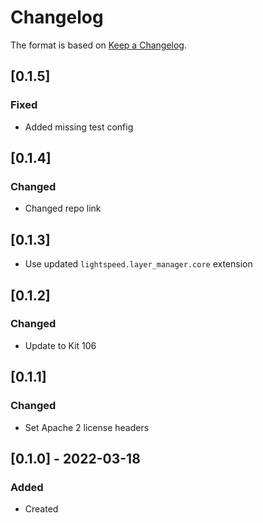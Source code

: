 # Changelog
The format is based on [Keep a Changelog](https://keepachangelog.com/en/1.0.0/).

## [0.1.5]
### Fixed
- Added missing test config

## [0.1.4]
### Changed
- Changed repo link

## [0.1.3]
- Use updated `lightspeed.layer_manager.core` extension

## [0.1.2]
### Changed
- Update to Kit 106

## [0.1.1]
### Changed
- Set Apache 2 license headers

## [0.1.0] - 2022-03-18
### Added
- Created
